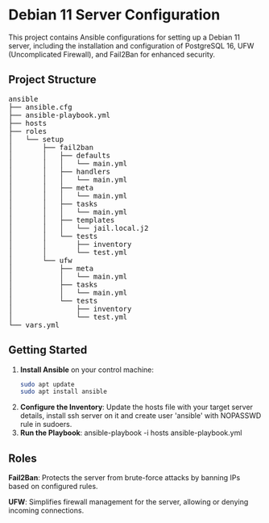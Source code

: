 # Debian 11 Server Configuration

This project contains Ansible configurations for setting up a Debian 11 server, including the installation and configuration of PostgreSQL 16, UFW (Uncomplicated Firewall), and Fail2Ban for enhanced security.

## Project Structure

<pre>
ansible  
├── ansible.cfg
├── ansible-playbook.yml 
├── hosts
├── roles
│   └── setup
│       ├── fail2ban
│       │   ├── defaults
│       │   │   └── main.yml
│       │   ├── handlers
│       │   │   └── main.yml 
│       │   ├── meta
│       │   │   └── main.yml
│       │   ├── tasks
│       │   │   └── main.yml
│       │   ├── templates
│       │   │   └── jail.local.j2
│       │   └── tests
│       │       ├── inventory
│       │       └── test.yml
│       └── ufw
│           ├── meta
│           │   └── main.yml
│           ├── tasks
│           │   └── main.yml
│           └── tests
│               ├── inventory
│               └── test.yml
└── vars.yml
</pre>


## Getting Started

1. **Install Ansible** on your control machine:
   ```bash
   sudo apt update
   sudo apt install ansible
2. **Configure the Inventory**:
    Update the hosts file with your target server details, install ssh server on it and create user 'ansible' with NOPASSWD rule in sudoers.
3. **Run the Playbook**:
   ansible-playbook -i hosts ansible-playbook.yml

## Roles
**Fail2Ban**: Protects the server from brute-force attacks by banning IPs based on configured rules.

**UFW**: Simplifies firewall management for the server, allowing or denying incoming connections.

